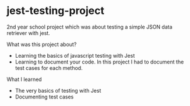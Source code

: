 # jest-testing-project
2nd year school project which was about testing a simple JSON data retriever with jest.

What was this project about?
- Learning the basics of javascript testing with Jest
- Learning to document your code. In this project I had to document the test cases for each method.

What I learned
- The very basics of testing with Jest
- Documenting test cases
